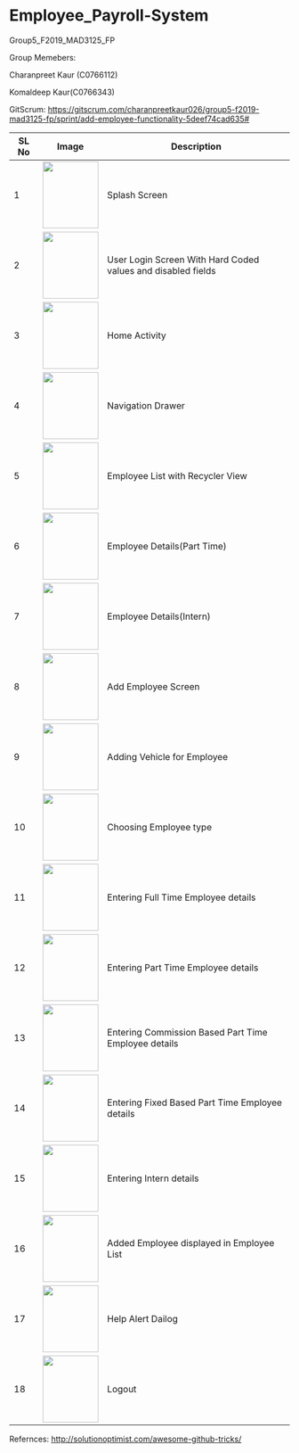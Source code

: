# Employee_Payroll-System
Group5_F2019_MAD3125_FP

Group Memebers:

Charanpreet Kaur (C0766112)

Komaldeep Kaur(C0766343)

GitScrum:
https://gitscrum.com/charanpreetkaur026/group5-f2019-mad3125-fp/sprint/add-employee-functionality-5deef74cad635# 

| SL No         | Image               |        Description |
|---------------|---------------------|--------------------|  
1 | <img src="https://user-images.githubusercontent.com/55303195/70644956-05c4e400-1c12-11ea-90c6-74efd40e105d.png" width="100" height="120"/>| Splash Screen|
2 | <img src="https://user-images.githubusercontent.com/55303195/70644968-09f10180-1c12-11ea-9b63-b335efe231c6.png" width="100" height="120"/> | User Login Screen With Hard Coded values and disabled fields
3 | <img src="https://user-images.githubusercontent.com/55303195/70644972-0b222e80-1c12-11ea-81c8-2261c2b67b1d.png" width="100" height="120"/> | Home Activity
4 | <img src="https://user-images.githubusercontent.com/55303195/70644962-08bfd480-1c12-11ea-9321-307b55f4bb2f.png" width="100" height="120"/> | Navigation Drawer
5 | <img src="https://user-images.githubusercontent.com/55303195/70580519-1ded2280-1b82-11ea-8c65-f0d38c7bd75f.PNG" width="100" height="120"/> | Employee List with Recycler View
6 | <img src="https://user-images.githubusercontent.com/55303195/70580519-1ded2280-1b82-11ea-8c65-f0d38c7bd75f.PNG" width="100" height="120"/> | Employee Details(Part Time)
7 | <img src="https://user-images.githubusercontent.com/55303195/70580519-1ded2280-1b82-11ea-8c65-f0d38c7bd75f.PNG" width="100" height="120"/> | Employee Details(Intern)
8 | <img src="https://user-images.githubusercontent.com/55303195/70580519-1ded2280-1b82-11ea-8c65-f0d38c7bd75f.PNG" width="100" height="120"/> | Add Employee Screen
9 | <img src="https://user-images.githubusercontent.com/55303195/70644976-0c535b80-1c12-11ea-9f4a-79244ac18b5a.png" width="100" height="120"/> | Adding Vehicle for Employee
10 | <img src="https://user-images.githubusercontent.com/55303195/70580519-1ded2280-1b82-11ea-8c65-f0d38c7bd75f.PNG" width="100" height="120"/> | Choosing Employee type
11 | <img src="https://user-images.githubusercontent.com/55303195/70580519-1ded2280-1b82-11ea-8c65-f0d38c7bd75f.PNG" width="100" height="120"/> | Entering Full Time Employee details
12 | <img src="https://user-images.githubusercontent.com/55303195/70580519-1ded2280-1b82-11ea-8c65-f0d38c7bd75f.PNG" width="100" height="120"/> | Entering Part Time Employee details
13 | <img src="https://user-images.githubusercontent.com/55303195/70580519-1ded2280-1b82-11ea-8c65-f0d38c7bd75f.PNG" width="100" height="120"/> | Entering Commission Based Part Time Employee details
14 | <img src="https://user-images.githubusercontent.com/55303195/70580519-1ded2280-1b82-11ea-8c65-f0d38c7bd75f.PNG" width="100" height="120"/> | Entering Fixed Based Part Time Employee details
15 | <img src="https://user-images.githubusercontent.com/55303195/70580519-1ded2280-1b82-11ea-8c65-f0d38c7bd75f.PNG" width="100" height="120"/> | Entering Intern details
16 | <img src="https://user-images.githubusercontent.com/55303195/70580519-1ded2280-1b82-11ea-8c65-f0d38c7bd75f.PNG" width="100" height="120"/> | Added Employee displayed in Employee List
17 | <img src="https://user-images.githubusercontent.com/55303195/70644958-06f61100-1c12-11ea-9638-bb64ea997db7.png" width="100" height="120"/> | Help Alert Dailog 
18 | <img src="https://user-images.githubusercontent.com/55303195/70580519-1ded2280-1b82-11ea-8c65-f0d38c7bd75f.PNG" width="100" height="120"/> | Logout

Refernces:
http://solutionoptimist.com/awesome-github-tricks/

